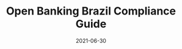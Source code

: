 ---
title: "Open Banking Brazil Compliance Guide"
linkTitle: "Brazil Compliance Guide"
description: An Aggregated View of the Requirements for Compliance with Open Banking Brazil Standards
weight: 2
date: 2021-06-30
---